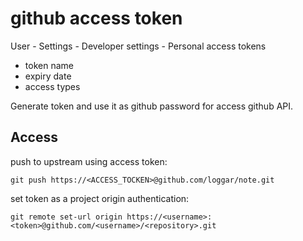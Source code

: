 # github access token

User - Settings - Developer settings - Personal access tokens

- token name
- expiry date
- access types

Generate token and use it as github password for access github API.

## Access

push to upstream using access token:

```
git push https://<ACCESS_TOCKEN>@github.com/loggar/note.git
```

set token as a project origin authentication:

```
git remote set-url origin https://<username>:<token>@github.com/<username>/<repository>.git
```
